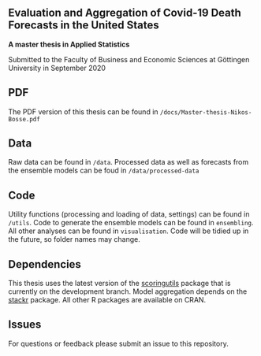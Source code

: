 ## Evaluation and Aggregation of Covid-19 Death Forecasts in the United States

**A master thesis in Applied Statistics**

Submitted to the Faculty of Business and Economic Sciences at Göttingen University in September 2020





## PDF 
The PDF version of this thesis can be found in `/docs/Master-thesis-Nikos-Bosse.pdf`

## Data
Raw data can be found in `/data`. Processed data as well as forecasts from the ensemble models can be foud in `/data/processed-data`

## Code
Utility functions (processing and loading of data, settings) can be found in `/utils`. Code to generate the ensemble models can be found in `ensembling`. All other analyses can be found in `visualisation`. Code will be tidied up in the future, so folder names may change. 

## Dependencies
This thesis uses the latest version of the [scoringutils](https://github.com/epiforecasts/scoringutils) package that is currently on the development branch. Model aggregation depends on the [stackr](https://github.com/epiforecasts/stackr) package. All other R packages are available on CRAN. 

## Issues
For questions or feedback please submit an issue to this repository. 
